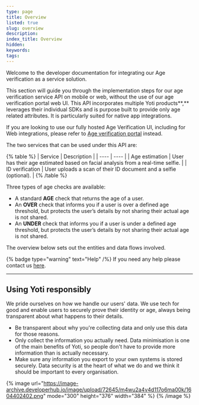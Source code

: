 ```yaml
---
type: page
title: Overview
listed: true
slug: overview
description: 
index_title: Overview
hidden: 
keywords: 
tags: 
---
```


Welcome to the developer documentation for integrating our Age verification as a service solution.

This section will guide you through the implementation steps for our age verification service API on mobile or web, without the use of our age verification portal web UI. This API incorporates multiple Yoti products**,** leverages their individual SDKs and  is purpose built to provide only age related attributes. It is particularly suited for native app integrations.

If you are looking to use our fully hosted Age Verification UI, including for Web integrations, please refer to [Age verification portal](/age-verification/getting-started) instead.

The two services that can be used under this API are:

{% table %}
| Service | Description | 
| ---- | ---- | 
| Age estimation | User has their age estimated based on facial analysis from a real-time selfie. | 
| ID verification | User uploads a scan of their ID document and a selfie (optional). | 
{% /table %}

Three types of age checks are available:

- A standard **AGE** check that returns the age of a user.
- An **OVER** check that informs you if a user is over a defined age threshold, but protects the user’s details by not sharing their actual age is not shared.
- An **UNDER** check that informs you if a user is under a defined age threshold, but protects the user’s details by not sharing their actual age is not shared.

The overview below sets out the entities and data flows involved.

{% badge type="warning" text="Help" /%} If you need any help please contact us [here](https://yoti.force.com/yotisupport/s/contactsupport).

---

## Using Yoti responsibly

We pride ourselves on how we handle our users' data. We use tech for good and enable users to securely prove their identity or age, always being transparent about what happens to their details.

- Be transparent about why you're collecting data and only use this data for those reasons.
- Only collect the information you actually need. Data minimisation is one of the main benefits of Yoti, so people don't have to provide more information than is actually necessary.
- Make sure any information you export to your own systems is stored securely. Data security is at the heart of what we do and we think it should be important to every organisation.

{% image url="https://image-archive.developerhub.io/image/upload/72645/m4wu2a4v4d117o6ma00k/1604402402.png" mode="300" height="376" width="384" %}
{% /image %}